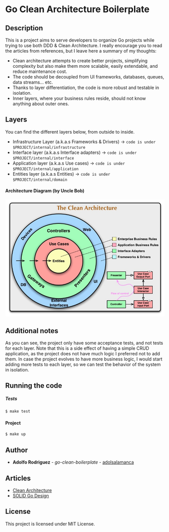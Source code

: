 # Go Clean Architecture Boilerplate

## Description
This is a project aims to serve developers to organize Go projects while trying to use both DDD & Clean Architecture.
I really encourage you to read the articles from references, but I leave here a summary of my thoughts:

* Clean architecture attempts to create better projects, simplifying  complexity but also make them more scalable, easily extendable, and reduce maintenance cost.
* The code should be decoupled from UI frameworks, databases, queues, data streams... etc.
* Thanks to layer differentiation, the code is more robust and testable in isolation.
* Inner layers, where your business rules reside, should not know anything about outer ones.

## Layers
You can find the different layers below, from outside to inside.
* Infrastructure Layer (a.k.a.s Frameworks & Drivers) -> ```code is under $PROJECT/internal/infrastructure```
* Interface layer (a.k.a.s Interface adapters) -> ```code is under $PROJECT/internal/interface```
* Application layer (a.k.a.s Use cases) -> ```code is under $PROJECT/internal/application```
* Entities layer (a.k.a.s Entities) -> ```code is under $PROJECT/internal/domain```
  

#### Architecture Diagram (by Uncle Bob)

![Clean Architecture](https://github.com/adolsalamanca/go-clean-boilerplate/blob/main/cleanArchitecture.jpeg)

## Additional notes
As you can see, the project only have some acceptance tests, and not tests for each layer.
Note that this is a side effect of having a simple CRUD application, as the project does not have much logic I preferred not to add them.
In case the project evolves to have more business logic, I would start adding more tests to each layer, so we can test the behavior of the system in isolation. 


## Running the code

##### Tests

```bash
$ make test
```


#### Project

```bash
$ make up
```

## Author
* **Adolfo Rodriguez** - *go-clean-boilerplate* - [adolsalamanca](https://github.com/adolsalamanca)


## Articles
* [Clean Architecture](https://blog.cleancoder.com/uncle-bob/2012/08/13/the-clean-architecture.html)
* [SOLID Go Design](https://dave.cheney.net/2016/08/20/solid-go-design)

## License
This project is licensed under MIT License.


